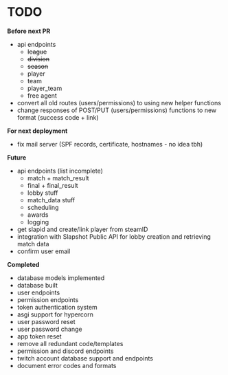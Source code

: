 # TODO

**Before next PR**
 - api endpoints
   - ~~league~~
   - ~~division~~
   - ~~season~~
   - player
   - team
   - player_team
   - free agent
 - convert all old routes (users/permissions) to using new helper functions 
 - change responses of POST/PUT (users/permissions) functions to new format (success code + link)


**For next deployment**
 - fix mail server (SPF records, certificate, hostnames - no idea tbh)


**Future**
 - api endpoints (list incomplete)
   - match + match_result
   - final + final_result
   - lobby stuff
   - match_data stuff
   - scheduling
   - awards
   - logging
 - get slapid and create/link player from steamID
 - integration with Slapshot Public API for lobby creation and retrieving match data
 - confirm user email

**Completed**
 - database models implemented
 - database built
 - user endpoints
 - permission endpoints
 - token authentication system
 - asgi support for hypercorn
 - user password reset
 - user password change
 - app token reset
 - remove all redundant code/templates
 - permission and discord endpoints
 - twitch account database support and endpoints
 - document error codes and formats